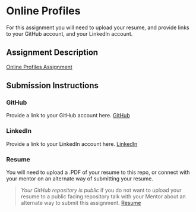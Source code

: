 # Online Profiles
For this assignment you will need to upload your resume, and provide links to your GitHub account, and your LinkedIn account.

## Assignment Description
[Online Profiles Assignment](https://education.launchcode.org/liftoff/assignments/online-profiles/)

## Submission Instructions
 
### GitHub
Provide a link to your GitHub account here.
[GitHub](https://github.com/JessicaNations)
 
### LinkedIn
Provide a link to your LinkedIn account here.
[LinkedIn](https://linkedin.com/in/jessica-nations-6a561479)

### Resume
You will need to upload a .PDF of your resume to this repo, or connect with your mentor on an alternate way of submitting your resume.

> *Your GitHub repository is public* if you do not want to upload your resume to a public facing repository talk with your Mentor about an alternate way to submit this assignment.
[Resume](https://github.com/JessicaNations/liftoff-assignments/blob/master/C1-Online_Profiles/2018RESUME.docx.pdf)
